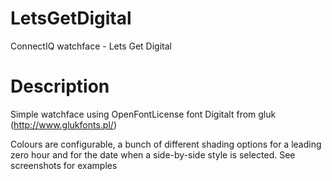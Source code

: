 # LetsGetDigital
ConnectIQ watchface - Lets Get Digital

# Description
Simple watchface using OpenFontLicense font Digitalt from gluk (http://www.glukfonts.pl/)

Colours are configurable, a bunch of different shading options for a leading zero hour and for the date when a side-by-side style is selected. See screenshots for examples